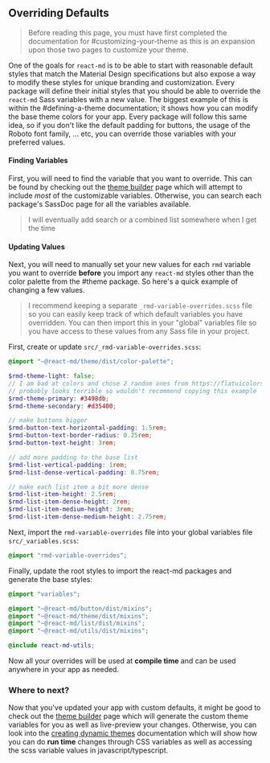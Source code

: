 ## Overriding Defaults

> Before reading this page, you must have first completed the documentation for
> #customizing-your-theme as this is an expansion upon those two pages to
> customize your theme.

One of the goals for `react-md` is to be able to start with reasonable default
styles that match the Material Design specifications but also expose a way to
modify these styles for unique branding and customization. Every package will
define their initial styles that you should be able to override the `react-md`
Sass variables with a new value. The biggest example of this is within the
#defining-a-theme documentation; it shows how you can modify the base theme
colors for your app. Every package will follow this same idea, so if you don't
like the default padding for buttons, the usage of the Roboto font family, ...
etc, you can override those variables with your preferred values.

#### Finding Variables

First, you will need to find the variable that you want to override. This can be
found by checking out the [theme builder] page which will attempt to include
_most_ of the customizable variables. Otherwise, you can search each package's
SassDoc page for all the variables available.

> I will eventually add search or a combined list somewhere when I get the time

#### Updating Values

Next, you will need to manually set your new values for each `rmd` variable you
want to override **before** you import any `react-md` styles other than the
color palette from the #theme package. So here's a quick example of changing a
few values.

> I recommend keeping a separate `_rmd-variable-overrides.scss` file so you can
> easily keep track of which default variables you have overridden. You can then
> import this in your "global" variables file so you have access to these values
> from any Sass file in your project.

First, create or update `src/_rmd-variable-overrides.scss`:

```scss
@import "~@react-md/theme/dist/color-palette";

$rmd-theme-light: false;
// I am bad at colors and chose 2 random ones from https://flatuicolors.com/palette/defo
// probably looks terrible so wouldn't recommend copying this example
$rmd-theme-primary: #3498db;
$rmd-theme-secondary: #d35400;

// make buttons bigger
$rmd-button-text-horizontal-padding: 1.5rem;
$rmd-button-text-border-radius: 0.25rem;
$rmd-button-text-height: 3rem;

// add more padding to the base list
$rmd-list-vertical-padding: 1rem;
$rmd-list-dense-vertical-padding: 0.75rem;

// make each list item a bit more dense
$rmd-list-item-height: 2.5rem;
$rmd-list-item-dense-height: 2rem;
$rmd-list-item-medium-height: 3rem;
$rmd-list-item-dense-medium-height: 2.75rem;
```

Next, import the `rmd-variable-overrides` file into your global variables file
`src/_variables.scss`:

```scss
@import "rmd-variable-overrides";
```

Finally, update the root styles to import the react-md packages and generate the
base styles:

```scss
@import "variables";

@import "~@react-md/button/dist/mixins";
@import "~@react-md/theme/dist/mixins";
@import "~@react-md/list/dist/mixins";
@import "~@react-md/utils/dist/mixins";

@include react-md-utils;
```

Now all your overrides will be used at **compile time** and can be used anywhere
in your app as needed.

### Where to next?

Now that you've updated your app with custom defaults, it might be good to check
out the [theme builder] page which will generate the custom theme variables for
you as well as live-preview your changes. Otherwise, you can look into the
[creating dynamic themes] documentation which will show how you can do **run
time** changes through CSS variables as well as accessing the scss variable
values in javascript/typescript.

[theme builder]: /colors-and-theming/theme-builder
[creating dynamic themes]: /colors-and-theming/creating-dynamic-themes
